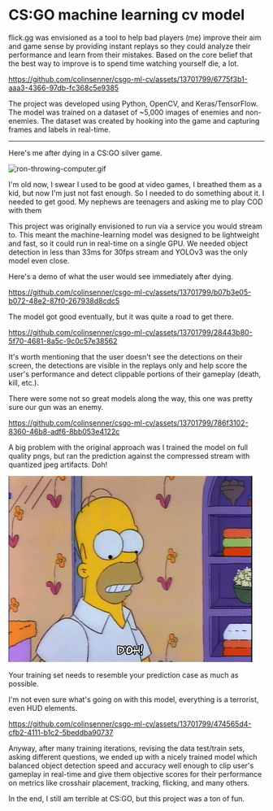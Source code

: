 # CS:GO machine learning cv model

flick.gg was envisioned as a tool to help bad players (me) improve their aim and game sense by providing instant replays so they could analyze their performance and learn from their mistakes. Based on the core belief that the best way to improve is to spend time watching yourself die, a lot.

https://github.com/colinsenner/csgo-ml-cv/assets/13701799/6775f3b1-aaa3-4366-97db-fc368c5e9385

The project was developed using Python, OpenCV, and Keras/TensorFlow. The model was trained on a dataset of ~5,000 images of enemies and non-enemies. The dataset was created by hooking into the game and capturing frames and labels in real-time.

---

Here's me after dying in a CS:GO silver game.

![ron-throwing-computer.gif](images/ron-throwing-computer.gif)

I'm old now, I swear I used to be good at video games, I breathed them as a kid, but now I'm just not fast enough. So I needed to do something about it. I needed to get good. My nephews are teenagers and asking me to play COD with them

This project was originally envisioned to run via a service you would stream to. This meant the machine-learning model was designed to be lightweight and fast, so it could run in real-time on a single GPU. We needed object detection in less than 33ms for 30fps stream and YOLOv3 was the only model even close.

Here's a demo of what the user would see immediately after dying.

https://github.com/colinsenner/csgo-ml-cv/assets/13701799/b07b3e05-b072-48e2-87f0-267938d8cdc5

The model got good eventually, but it was quite a road to get there. 

https://github.com/colinsenner/csgo-ml-cv/assets/13701799/28443b80-5f70-4681-8a5c-9c0c57e38562

It's worth mentioning that the user doesn't see the detections on their screen, the detections are visible in the replays only and help score the user's performance and detect clippable portions of their gameplay (death, kill, etc.).

There were some not so great models along the way, this one was pretty sure our gun was an enemy.

https://github.com/colinsenner/csgo-ml-cv/assets/13701799/786f3102-8360-46b8-adf6-8bb053e4122c

A big problem with the original approach was I trained the model on full quality pngs, but ran the prediction against the compressed stream with quantized jpeg artifacts. Doh!

![doh](images/doh.gif)

Your training set needs to resemble your prediction case as much as possible.

I'm not even sure what's going on with this model, everything is a terrorist, even HUD elements.

https://github.com/colinsenner/csgo-ml-cv/assets/13701799/474565d4-cfb2-4111-b1c2-5beddba90737

Anyway, after many training iterations, revising the data test/train sets, asking different questions, we ended up with a nicely trained model which balanced object detection speed and accuracy well enough to clip user's gameplay in real-time and give them objective scores for their performance on metrics like crosshair placement, tracking, flicking, and many others.

In the end, I still am terrible at CS:GO, but this project was a ton of fun.
